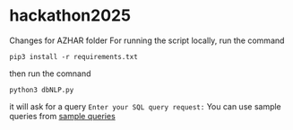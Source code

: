 # hackathon2025

Changes for AZHAR folder
For running the script locally, run the command

```pip3 install -r requirements.txt```

then run the comnand

```python3 dbNLP.py```

it will ask for a query `Enter your SQL query request:`
You can use sample queries from [sample queries](https://github.com/pm-azhar-mulla/hackathon2025/blob/basic-database-connection/Azhar/dbNLP/sample%20NLP.txt)
